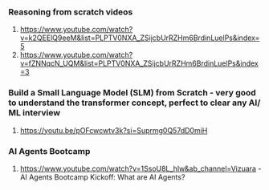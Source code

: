 ### Reasoning from scratch videos
1. https://www.youtube.com/watch?v=k2QEElQ9eeM&list=PLPTV0NXA_ZSijcbUrRZHm6BrdinLuelPs&index=5
2. https://www.youtube.com/watch?v=fZNNqcN_UQM&list=PLPTV0NXA_ZSijcbUrRZHm6BrdinLuelPs&index=3

### Build a Small Language Model (SLM) from Scratch - very good to understand the transformer concept, perfect to clear any AI/ ML interview
1. https://youtu.be/pOFcwcwtv3k?si=Suprmg0Q57dD0miH

### AI Agents Bootcamp
1. https://www.youtube.com/watch?v=1SsoU8L_hlw&ab_channel=Vizuara - AI Agents Bootcamp Kickoff: What are AI Agents?
   
